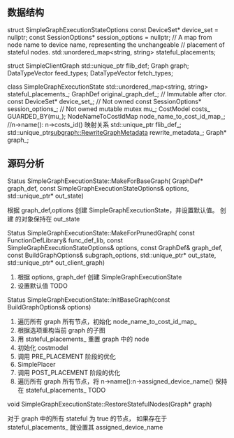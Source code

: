 

## 数据结构

struct SimpleGraphExecutionStateOptions
  const DeviceSet* device_set = nullptr;
  const SessionOptions* session_options = nullptr;
  // A map from node name to device name, representing the unchangeable
  // placement of stateful nodes.
  std::unordered_map<string, string> stateful_placements;

struct SimpleClientGraph
  std::unique_ptr<FunctionLibraryDefinition> flib_def;
  Graph graph;
  DataTypeVector feed_types;
  DataTypeVector fetch_types;

class SimpleGraphExecutionState
  std::unordered_map<string, string> stateful_placements_;
  GraphDef original_graph_def_;            // Immutable after ctor.
  const DeviceSet* device_set_;            // Not owned
  const SessionOptions* session_options_;  // Not owned
  mutable mutex mu_;
  CostModel costs_ GUARDED_BY(mu_);
  NodeNameToCostIdMap node_name_to_cost_id_map_; //n->name(): n->costs_id() 映射关系
  std::unique_ptr<FunctionLibraryDefinition> flib_def_;
  std::unique_ptr<subgraph::RewriteGraphMetadata> rewrite_metadata_;
  Graph* graph_;


## 源码分析

Status SimpleGraphExecutionState::MakeForBaseGraph(
    GraphDef* graph_def, const SimpleGraphExecutionStateOptions& options,
    std::unique_ptr<SimpleGraphExecutionState>* out_state)

根据 graph_def,options 创建 SimpleGraphExecutionState，并设置默认值。 创建
的对象保持在 out_state

Status SimpleGraphExecutionState::MakeForPrunedGraph(
    const FunctionDefLibrary& func_def_lib,
    const SimpleGraphExecutionStateOptions& options, const GraphDef& graph_def,
    const BuildGraphOptions& subgraph_options,
    std::unique_ptr<SimpleGraphExecutionState>* out_state,
    std::unique_ptr<SimpleClientGraph>* out_client_graph)

1. 根据 options, graph_def  创建 SimpleGraphExecutionState
2. 设置默认值
TODO

Status SimpleGraphExecutionState::InitBaseGraph(const BuildGraphOptions& options)

1. 遍历所有 graph 所有节点，初始化  node_name_to_cost_id_map_
2. 根据选项重构当前 graph 的子图
3. 用 stateful_placements_  重置 graph 中的 node
4. 初始化  costmodel
5. 调用 PRE_PLACEMENT 阶段的优化
6. SimplePlacer
5. 调用 POST_PLACEMENT 阶段的优化
7. 遍历所有 graph 所有节点，将 n->name():n->assigned_device_name() 保持在 stateful_placements_
TODO


void SimpleGraphExecutionState::RestoreStatefulNodes(Graph* graph)

对于 graph 中的所有 stateful  为  true 的节点， 如果存在于 stateful_placements_  就设置其 assigned_device_name
